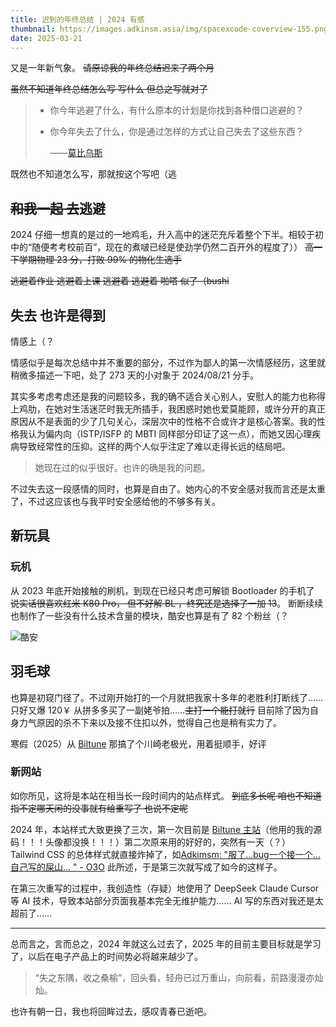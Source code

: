 ```yaml
---
title: 迟到的年终总结 | 2024 有感
thumbnail: https://images.adkinsm.asia/img/spacexcode-coverview-155.png
date: 2025-03-21
---
```


又是一年新气象。 ~~请原谅我的年终总结迟来了两个月~~

~~虽然不知道年终总结怎么写 写什么 但总之写就对了~~

> - 你今年逃避了什么，有什么原本的计划是你找到各种借口逃避的？
>
> - 你今年失去了什么，你是通过怎样的方式让自己失去了这些东西？
>
>   ——[莫比乌斯](https://onojyun.com/)
>

既然也不知道怎么写，那就按这个写吧（逃

## ~~和我一起 去~~逃避

2024 仔细一想真的是过的一地鸡毛，升入高中的迷茫充斥着整个下半。相较于初中的“随便考考校前百”，现在的煮啵已经是使劲学仍然二百开外的程度了）） ~~高一下学期物理 23 分，打败 99% 的物化生选手~~

~~逃避着作业 逃避着上课 逃避着 逃避着 啪嗒 似了（bushi~~

## 失去 也许是得到

情感上（？

情感似乎是每次总结中并不重要的部分，不过作为鄙人的第一次情感经历，这里就稍微多描述一下吧，处了 273 天的小对象于 2024/08/21 分手。

其实多考虑考虑还是我的问题较多，我的确不适合关心别人，安慰人的能力也称得上鸡肋，在她对生活迷茫时我无所插手，我困惑时她也爱莫能顾，或许分开的真正原因从不是表面的少了几句关心，深层次中的性格不合或许才是核心答案。我的性格我认为偏内向（ISTP/ISFP 的 MBTI 同样部分印证了这一点），而她又因心理疾病导致经常性的压抑。这样的两个人似乎注定了难以走得长远的结局吧。

> 她现在过的似乎很好。也许的确是我的问题。

不过失去这一段感情的同时，也算是自由了。她内心的不安全感对我而言还是太重了，不过这应该也与我平时安全感给他的不够多有关。

## 新玩具

### 玩机

从 2023 年底开始接触的刷机，到现在已经只考虑可解锁 Bootloader 的手机了 ~~说实话很喜欢红米 K80 Pro， 但不好解 BL ，终究还是选择了一加 13~~。 断断续续也制作了一些没有什么技术含量的模块，酷安也算是有了 82 个粉丝（？

![酷安](https://images.adkinsm.asia/img/d341129edc2bd4da02e79464c8b0c471.jpg)

## 羽毛球

也算是初窥门径了。不过刚开始打的一个月就把我家十多年的老胜利打断线了……只好又爆 120￥ 从拼多多买了一副姥爷拍……~~主打一个能打就行~~ 目前除了因为自身力气原因的杀不下来以及接不住扣以外，觉得自己也是稍有实力了。

寒假（2025）从 [Biltune](https://blog.biltune.top/) 那搞了个川崎老极光，用着挺顺手，好评

### 新网站

如你所见，这将是本站在相当长一段时间内的站点样式。 ~~到底多长呢 咱也不知道 指不定哪天闲的没事就有给重写了 也说不定呢~~

2024 年，本站样式大致更换了三次，第一次目前是 [Biltune 主站](https://www.biltune.top/)（他用的我的源码！！！头像都没换！！！）第二次原来用的好好的，突然有一天（？） Tailwind CSS 的总体样式就直接炸掉了，如[Adkimsm: "服了…bug一个接一个…自己写的屎山… " - O3O](https://o3o.ca/@prego/114048496985977222) 此所述，于是第三次就写成了如今的这样子。

在第三次重写的过程中，我创造性（存疑）地使用了 DeepSeek Claude Cursor 等 AI 技术，导致本站部分页面我基本完全无维护能力…… AI 写的东西对我还是太超前了……

---

总而言之，言而总之，2024 年就这么过去了，2025 年的目前主要目标就是学习了，以后在电子产品上的时间势必将越来越少了。

> “失之东隅，收之桑榆”，回头看，轻舟已过万重山，向前看，前路漫漫亦灿灿。

也许有朝一日，我也将回眸过去，感叹青春已逝吧。